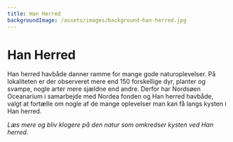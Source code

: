 ```yaml
---
title: Han Herred
backgroundImage: /assets/images/background-han-herred.jpg
---
```

# Han Herred

Han herred havbåde danner ramme for mange gode naturoplevelser. På lokaliteten er der observeret mere end 150 forskellige dyr, planter og svampe, nogle arter mere sjældne end andre. Derfor har Nordsøen Oceanarium i samarbejde med Nordea fonden og Han herred havbåde, valgt at fortælle om nogle af de mange oplevelser man kan få langs kysten i Han herred.

_Læs mere og bliv klogere på den natur som omkredser kysten ved Han herred._
